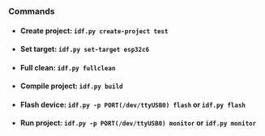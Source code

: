 ### Commands

- #### Create project: `idf.py create-project test`
- #### Set target: `idf.py set-target esp32c6`
- #### Full clean: `idf.py fullclean`
- #### Compile project: `idf.py build`
- #### Flash device: `idf.py -p PORT(/dev/ttyUSB0) flash` or `idf.py flash`
- #### Run project: `idf.py -p PORT(/dev/ttyUSB0) monitor` or `idf.py monitor`

